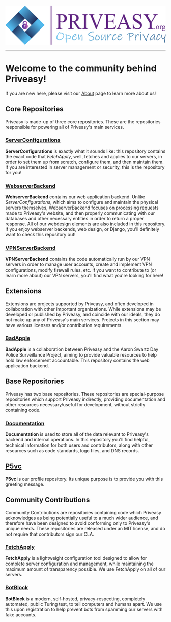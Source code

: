 ![](https://raw.githubusercontent.com/P5vc/Documentation/master/Logo/LogoWithURLTextHighResolutionRender.png)

------------

# Welcome to the community behind Priveasy!

If you are new here, please visit our [About](https://github.com/P5vc/Documentation/blob/master/About/About.md#overview "About") page to learn more about us!

## Core Repositories

Priveasy is made-up of three core repositories. These are the repositories responsible for powering all of Priveasy's main services.

### [ServerConfigurations](https://github.com/P5vc/ServerConfigurations "ServerConfigurations")

**ServerConfigurations** is exactly what it sounds like: this repository contains the exact code that *FetchApply*, well, fetches and applies to our servers, in order to set them up from scratch, configure them, and then maintain them. If you are interested in server management or security, this is the repository for you!

### [WebserverBackend](https://github.com/P5vc/WebserverBackend "WebserverBackend")

**WebserverBackend** contains our web application backend. Unlike *ServerConfigurations*, which aims to configure and maintain the physical servers themselves, WebserverBackend focuses on processing requests made to Priveasy's website, and then properly communicating with our databases and other necessary entities in order to return a proper response. All of our webdesign elements are also included in this repository. If you enjoy webserver backends, web design, or Django, you'll definitely want to check this repository out!

### [VPNServerBackend](https://github.com/P5vc/VPNServerBackend "VPNServerBackend")

**VPNServerBackend** contains the code automatically run by our VPN servers in order to manage user accounts, create and implement VPN configurations, modify firewall rules, etc. If you want to contribute to (or learn more about) our VPN servers, you'll find what you're looking for here!

## Extensions

Extensions are projects supported by Priveasy, and often developed in collaboration with other important organizations. While extensions may be developed or published by Priveasy, and coincide with our ideals, they do not make up any of Priveasy's main services. Projects in this section may have various licenses and/or contribution requirements.

### [BadApple](https://github.com/P5vc/BadApple "BadApple")

**BadApple** is a collaboration between Priveasy and the Aaron Swartz Day Police Surveillance Project, aiming to provide valuable resources to help hold law enforcement accountable. This repository contains the web application backend.

## Base Repositories

Priveasy has two base repositories. These repositories are special-purpose repositories which support Priveasy indirectly, providing documentation and other resources necessary/useful for development, without strictly containing code.

### [Documentation](https://github.com/P5vc/Documentation "Documentation")

**Documentation** is used to store all of the data relevant to Priveasy's backend and internal operations. In this repository you'll find helpful, technical information for both users and contributors, along with other resources such as code standards, logo files, and DNS records.

## [P5vc](https://github.com/P5vc/P5vc "P5vc")

**P5vc** is our profile repository. Its unique purpose is to provide you with this greeting message.

## Community Contributions

Community Contributions are repositories containing code which Priveasy acknowledges as being potentially useful to a much wider audience, and therefore have been designed to avoid conforming only to Priveasy's unique needs. These repositories are released under an MIT license, and do not require that contributors sign our CLA.

### [FetchApply](https://github.com/P5vc/FetchApply "FetchApply")

**FetchApply** is a lightweight configuration tool designed to allow for complete server configuration and management, while maintaining the maximum amount of transparency possible. We use FetchApply on all of our servers.

### [BotBlock](https://github.com/P5vc/BotBlock "BotBlock")

**BotBlock** is a modern, self-hosted, privacy-respecting, completely automated, public Turing test, to tell computers and humans apart. We use this upon registration to help prevent bots from spamming our servers with fake accounts.
